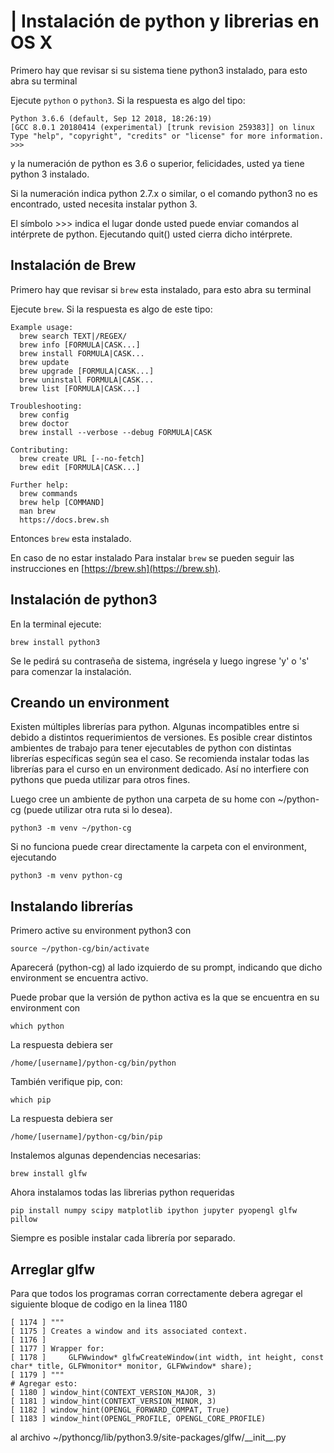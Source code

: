 |
Instalación de python y librerias en OS X
=======

Primero hay que revisar si su sistema tiene python3 instalado, para esto abra su terminal

Ejecute ``python`` o ``python3``. Si la respuesta es algo del tipo:

    Python 3.6.6 (default, Sep 12 2018, 18:26:19)
    [GCC 8.0.1 20180414 (experimental) [trunk revision 259383]] on linux
    Type "help", "copyright", "credits" or "license" for more information.
    >>>

y la numeración de python es 3.6 o superior, felicidades, usted ya tiene python 3 instalado.

Si la numeración indica python 2.7.x o similar, o el comando python3 no es encontrado, usted necesita instalar python 3.

El símbolo >>> indica el lugar donde usted puede enviar comandos al intérprete de python. Ejecutando quit() usted cierra dicho intérprete.

Instalación de Brew
---------------------

Primero hay que revisar si ``brew`` esta instalado, para esto abra su terminal

Ejecute ``brew``. Si la respuesta es algo de este tipo:

    Example usage:
      brew search TEXT|/REGEX/
      brew info [FORMULA|CASK...]
      brew install FORMULA|CASK...
      brew update
      brew upgrade [FORMULA|CASK...]
      brew uninstall FORMULA|CASK...
      brew list [FORMULA|CASK...]

    Troubleshooting:
      brew config
      brew doctor
      brew install --verbose --debug FORMULA|CASK

    Contributing:
      brew create URL [--no-fetch]
      brew edit [FORMULA|CASK...]

    Further help:
      brew commands
      brew help [COMMAND]
      man brew
      https://docs.brew.sh

Entonces ``brew`` esta instalado.

En caso de no estar instalado Para instalar ``brew`` se pueden seguir las instrucciones en [https://brew.sh](https://brew.sh).

Instalación de python3
----------------------

En la terminal ejecute:

    brew install python3

Se le pedirá su contraseña de sistema, ingrésela y luego ingrese 'y' o 's' para comenzar la instalación.

Creando un environment
----------------------

Existen múltiples librerías para python. Algunas incompatibles entre si debido a distintos requerimientos de versiones. Es posible crear distintos ambientes de trabajo para tener ejecutables de python con distintas librerías específicas según sea el caso. Se recomienda instalar todas las librerías para el curso en un environment dedicado. Así no interfiere con pythons que pueda utilizar para otros fines.

Luego cree un ambiente de python una carpeta de su home con ~/python-cg (puede utilizar otra ruta si lo desea).

    python3 -m venv ~/python-cg

Si no funciona puede crear directamente la carpeta con el environment, ejecutando

    python3 -m venv python-cg

Instalando librerías
--------------------

Primero active su environment python3 con

    source ~/python-cg/bin/activate

Aparecerá (python-cg) al lado izquierdo de su prompt, indicando que dicho environment se encuentra activo.

Puede probar que la versión de python activa es la que se encuentra en su environment con

    which python

La respuesta debiera ser

    /home/[username]/python-cg/bin/python

También verifique pip, con:

    which pip

La respuesta debiera ser

    /home/[username]/python-cg/bin/pip

Instalemos algunas dependencias necesarias:

    brew install glfw

Ahora instalamos todas las librerias python requeridas

    pip install numpy scipy matplotlib ipython jupyter pyopengl glfw pillow

Siempre es posible instalar cada librería por separado.

Arreglar glfw
--------------------

Para que todos los programas corran correctamente debera agregar el siguiente bloque de codigo en la linea 1180

    [ 1174 ] """
    [ 1175 ] Creates a window and its associated context.
    [ 1176 ]
    [ 1177 ] Wrapper for:
    [ 1178 ]     GLFWwindow* glfwCreateWindow(int width, int height, const char* title, GLFWmonitor* monitor, GLFWwindow* share);
    [ 1179 ] """
    # Agregar esto:
    [ 1180 ] window_hint(CONTEXT_VERSION_MAJOR, 3)
    [ 1181 ] window_hint(CONTEXT_VERSION_MINOR, 3)
    [ 1182 ] window_hint(OPENGL_FORWARD_COMPAT, True)
    [ 1183 ] window_hint(OPENGL_PROFILE, OPENGL_CORE_PROFILE)

al archivo ~/pythoncg/lib/python3.9/site-packages/glfw/\_\_init\_\_.py
